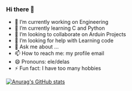 ### Hi there 👋

<!--
**Borboletazul/Borboletazul** is a ✨ _special_ ✨ repository because its `README.md` (this file) appears on your GitHub profile.
-->

- 🔭 I’m currently working on Engineering
- 🌱 I’m currently learning C and Python
- 👯 I’m looking to collaborate on Arduin Projects
- 🤔 I’m looking for help with Learning code
- 💬 Ask me about ...
- 📫 How to reach me: my profile email
- 😄 Pronouns: ele/delas
- ⚡ Fun fact: I have too many hobbies

[![Anurag's GitHub stats](https://github-readme-stats.vercel.app/api?username=Borboletazul)](https://github.com/anuraghazra/github-readme-stats)
